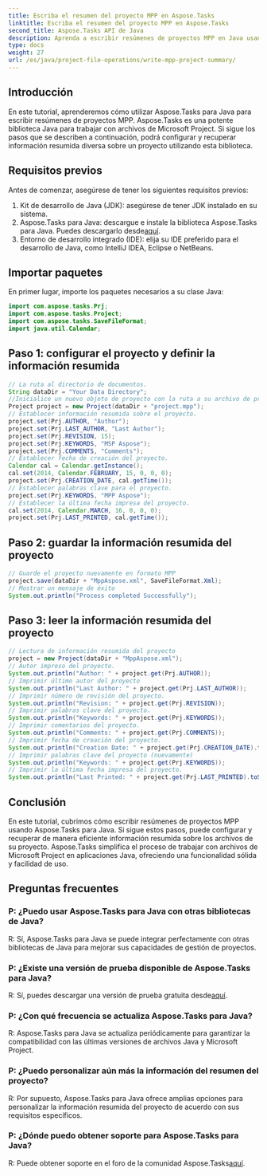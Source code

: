 ```yaml
---
title: Escriba el resumen del proyecto MPP en Aspose.Tasks
linktitle: Escriba el resumen del proyecto MPP en Aspose.Tasks
second_title: Aspose.Tasks API de Java
description: Aprenda a escribir resúmenes de proyectos MPP en Java usando Aspose.Tasks. Configure y recupere información del proyecto sin esfuerzo.
type: docs
weight: 27
url: /es/java/project-file-operations/write-mpp-project-summary/
---
```

## Introducción
En este tutorial, aprenderemos cómo utilizar Aspose.Tasks para Java para escribir resúmenes de proyectos MPP. Aspose.Tasks es una potente biblioteca Java para trabajar con archivos de Microsoft Project. Si sigue los pasos que se describen a continuación, podrá configurar y recuperar información resumida diversa sobre un proyecto utilizando esta biblioteca.
## Requisitos previos
Antes de comenzar, asegúrese de tener los siguientes requisitos previos:
1. Kit de desarrollo de Java (JDK): asegúrese de tener JDK instalado en su sistema.
2.  Aspose.Tasks para Java: descargue e instale la biblioteca Aspose.Tasks para Java. Puedes descargarlo desde[aquí](https://releases.aspose.com/tasks/java/).
3. Entorno de desarrollo integrado (IDE): elija su IDE preferido para el desarrollo de Java, como IntelliJ IDEA, Eclipse o NetBeans.

## Importar paquetes
En primer lugar, importe los paquetes necesarios a su clase Java:
```java
import com.aspose.tasks.Prj;
import com.aspose.tasks.Project;
import com.aspose.tasks.SaveFileFormat;
import java.util.Calendar;
```
## Paso 1: configurar el proyecto y definir la información resumida
```java
// La ruta al directorio de documentos.
String dataDir = "Your Data Directory";
//Inicialice un nuevo objeto de proyecto con la ruta a su archivo de proyecto
Project project = new Project(dataDir + "project.mpp");
// Establecer información resumida sobre el proyecto.
project.set(Prj.AUTHOR, "Author");
project.set(Prj.LAST_AUTHOR, "Last Author");
project.set(Prj.REVISION, 15);
project.set(Prj.KEYWORDS, "MSP Aspose");
project.set(Prj.COMMENTS, "Comments");
// Establecer fecha de creación del proyecto.
Calendar cal = Calendar.getInstance();
cal.set(2014, Calendar.FEBRUARY, 15, 0, 0, 0);
project.set(Prj.CREATION_DATE, cal.getTime());
// Establecer palabras clave para el proyecto.
project.set(Prj.KEYWORDS, "MPP Aspose");
// Establecer la última fecha impresa del proyecto.
cal.set(2014, Calendar.MARCH, 16, 0, 0, 0);
project.set(Prj.LAST_PRINTED, cal.getTime());
```
## Paso 2: guardar la información resumida del proyecto
```java
// Guarde el proyecto nuevamente en formato MPP
project.save(dataDir + "MppAspose.xml", SaveFileFormat.Xml);
// Mostrar un mensaje de éxito
System.out.println("Process completed Successfully");
```
## Paso 3: leer la información resumida del proyecto
```java
// Lectura de información resumida del proyecto
project = new Project(dataDir + "MppAspose.xml");
// Autor impreso del proyecto.
System.out.println("Author: " + project.get(Prj.AUTHOR));
// Imprimir último autor del proyecto
System.out.println("Last Author: " + project.get(Prj.LAST_AUTHOR));
// Imprimir número de revisión del proyecto.
System.out.println("Revision: " + project.get(Prj.REVISION));
// Imprimir palabras clave del proyecto.
System.out.println("Keywords: " + project.get(Prj.KEYWORDS));
// Imprimir comentarios del proyecto.
System.out.println("Comments: " + project.get(Prj.COMMENTS));
// Imprimir fecha de creación del proyecto.
System.out.println("Creation Date: " + project.get(Prj.CREATION_DATE).toString());
// Imprimir palabras clave del proyecto (nuevamente)
System.out.println("Keywords: " + project.get(Prj.KEYWORDS));
// Imprimir la última fecha impresa del proyecto.
System.out.println("Last Printed: " + project.get(Prj.LAST_PRINTED).toString());
```

## Conclusión
En este tutorial, cubrimos cómo escribir resúmenes de proyectos MPP usando Aspose.Tasks para Java. Si sigue estos pasos, puede configurar y recuperar de manera eficiente información resumida sobre los archivos de su proyecto. Aspose.Tasks simplifica el proceso de trabajar con archivos de Microsoft Project en aplicaciones Java, ofreciendo una funcionalidad sólida y facilidad de uso.
## Preguntas frecuentes
### P: ¿Puedo usar Aspose.Tasks para Java con otras bibliotecas de Java?
R: Sí, Aspose.Tasks para Java se puede integrar perfectamente con otras bibliotecas de Java para mejorar sus capacidades de gestión de proyectos.
### P: ¿Existe una versión de prueba disponible de Aspose.Tasks para Java?
 R: Sí, puedes descargar una versión de prueba gratuita desde[aquí](https://releases.aspose.com/).
### P: ¿Con qué frecuencia se actualiza Aspose.Tasks para Java?
R: Aspose.Tasks para Java se actualiza periódicamente para garantizar la compatibilidad con las últimas versiones de archivos Java y Microsoft Project.
### P: ¿Puedo personalizar aún más la información del resumen del proyecto?
R: Por supuesto, Aspose.Tasks para Java ofrece amplias opciones para personalizar la información resumida del proyecto de acuerdo con sus requisitos específicos.
### P: ¿Dónde puedo obtener soporte para Aspose.Tasks para Java?
R: Puede obtener soporte en el foro de la comunidad Aspose.Tasks[aquí](https://forum.aspose.com/c/tasks/15).